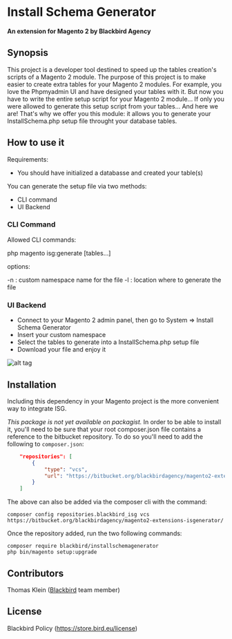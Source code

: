 # Install Schema Generator

**An extension for Magento 2 by Blackbird Agency**

## Synopsis

This project is a developer tool destined to speed up the tables creation's scripts of a Magento 2 module.
The purpose of this project is to make easier to create extra tables for your Magento 2 modules.
For example, you love the Phpmyadmin UI and have designed your tables with it. But now you have to write the entire 
setup script for your Magento 2 module... If only you were allowed to generate this setup script from your tables...
And here we are! That's why we offer you this module: it allows you to generate your InstallSchema.php setup file 
throught your database tables.

## How to use it

Requirements:

- You should have initialized a databasse and created your table(s)

You can generate the setup file via two methods:

- CLI command
- UI Backend

### CLI Command

Allowed CLI commands:

php magento isg:generate [tables...]

options:

-n : custom namespace name for the file
-l : location where to generate the file

### UI Backend

- Connect to your Magento 2 admin panel, then go to System => Install Schema Generator
- Insert your custom namespace
- Select the tables to generate into a InstallSchema.php setup file
- Download your file and enjoy it

![alt tag](https://black.bird.eu/media/wysiwyg/images/screen_backend_isg.jpg)

## Installation

Including this dependency in your Magento project is the more convenient way to integrate ISG.

*This package is not yet available on packagist.*
In order to be able to install it, you'll need to be sure that your root composer.json file contains a reference to the bitbucket repository.  To do so you'll need to add the following to `composer.json`:

```json
    "repositories": [
        {
            "type": "vcs",
            "url": "https://bitbucket.org/blackbirdagency/magento2-extensions-isgenerator/"
        }
    ]
```

The above can also be added via the composer cli with the command: 

    composer config repositories.blackbird_isg vcs https://bitbucket.org/blackbirdagency/magento2-extensions-isgenerator/


Once the repository added, run the two following commands:

    composer require blackbird/installschemagenerator
    php bin/magento setup:upgrade

## Contributors

Thomas Klein ([Blackbird](https://black.bird.eu) team member)

## License

Blackbird Policy (https://store.bird.eu/license)
